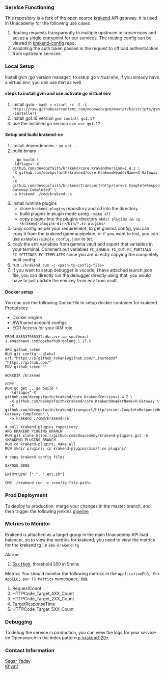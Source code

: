 ### Service Functioning
This repository is a fork of the open source [krakend](https://github.com/krakendio/krakend-ce) API gateway.
It is used in Unacademy for the following use cases
1. Routing requests transparently to multiple upstream microservices and act as a single entrypoint for our services. The routing config can be viewed in [krakend-config](https://github.com/Unacademy/krakend-config) repo.
2. Validating the auth token passed in the request to offload authentication from upstream services.

### Local Setup
Install gvm (go version manager) to setup go virtual env, if you already have a virtual env, you can use that as well

#### steps to install gvm and use activate go virtual env
1. install gvm - `bash < <(curl -s -S -L https://raw.githubusercontent.com/moovweb/gvm/master/binscripts/gvm-installer)`
2. install go1.16 version `gvm install go1.17`
3. use the installed go version `gvm use go1.17`

#### Setup and build krakend-ce
1. Install dependencies - `go get .`
2. build binary - 
    ```
      go build \
    -ldflags="-X github.com/devopsfaith/krakend/core.KrakendVersion=1.4.2 \
    -X github.com/devopsfaith/krakend/core.KrakendHeaderName=X-Gateway \
    -X github.com/devopsfaith/krakend/transport/http/server.CompleteResponseHeaderName=X-Gateway-Completed" \
    -o krakend ./cmd/krakend-ce
    ```
3. install runtime plugins
    - clone `krakend-plugins` repository and cd into the directory
    - build plugins in plugin mode using - `make all`
    - copy plugins into the plugins directory `mkdir plugins && cp <krakend-plugins-dir>/bin/*.so plugins/`
4. copy config as per your requirement, to get gamma config, you can copy it from the krakend gamma pipeline, or if you want to test, you can use `examples/simple_config.json` to tet.
5. copy the env variables from gamma vault and export that variables in your terminal. Comment out variables `FC_ENABLE FC_OUT FC_PARTIALS FC_SETTINGS FC_TEMPLATES` since you are directly copying the completely built config.
6. run `./krakend run -c <path-to-config-file>`
7. if you want to setup debugger in vscode, I have attached launch.json file, you can directly run the debugger directly using that, you would have to just update the env key from env from vault.


#### Docker setup
You can use the following Dockerfile to setup docker container for krakend.
Prequisites
  - Docker engine
  - AWS prod account configs
  - ECR Access for your IAM role

```
FROM 838337956332.dkr.ecr.ap-southeast-1.amazonaws.com/dockerhub:golang_1.17.6

ARG github_token
RUN git config --global url."https://${github_token}@github.com/".insteadOf "https://github.com/"
ENV github_token ""

WORKDIR /krakend

COPY . .
RUN go get .; go build \
  -ldflags="-X github.com/devopsfaith/krakend/core.KrakendVersion=1.4.2 \
  -X github.com/devopsfaith/krakend/core.KrakendHeaderName=X-Gateway \
  -X github.com/devopsfaith/krakend/transport/http/server.CompleteResponseHeaderName=X-Gateway-Completed" \
  -o krakend ./cmd/krakend-ce

# pull krakend-plugins repository
ARG KRAKEND_PLUGINS_BRANCH
RUN git clone https://github.com/Unacademy/krakend-plugins.git -b $KRAKEND_PLUGINS_BRANCH
RUN cd krakend-plugins; make all
RUN mkdir plugins; cp krakend-plugins/bin/*.so plugins/

# copy krakend config files

EXPOSE 8080

ENTRYPOINT [".", ".env.sh"]

CMD ./krakend run -c <config-file-path>
```



### Prod Deployment
To deploy to production, merge your changes in the master branch, and then trigger the following jenkins [pipeline](https://jenkins.unacademydev.com/job/sphere/job/krakend/job/master/)

### Metrics to Monitor
Krakend is attached as a target group in the main Unacademy API load balancer, so to view the metrics for krakend, you need to view the metrics for the krakend tg i.e `k8s-krakend-tg`

Alarms
1. [5xx High](https://ap-southeast-1.console.aws.amazon.com/cloudwatch/home?region=ap-southeast-1#alarmsV2:alarm/krakend_5XX_critical?~(search~'krakend)), threshold 350 in 5mins

Metrics
You should monitor the following metrics in the `ApplicationELB, Per AppELB, per TG Metrics` namespace, [link](https://ap-southeast-1.console.aws.amazon.com/cloudwatch/home?region=ap-southeast-1#metricsV2:graph=~(view~'timeSeries~stacked~false~region~'ap-southeast-1~stat~'Sum~period~300);query=~'*7bAWS*2fApplicationELB*2cLoadBalancer*2cTargetGroup*7d*20k8s-krakend-tg)
1. RequestCount
2. HTTPCode_Target_4XX_Count
3. HTTPCode_Target_2XX_Count
4. TargetResponseTime
5. HTTPCode_Target_5XX_Count

### Debugging
To debug the service in production, you can view the logs for your service on Opensearch in the index pattern [p-krakend-20*](https://vpc-logs-001-b5nny2i64do3jtxlqsojexazma.ap-southeast-1.es.amazonaws.com/_dashboards/app/discover#/?_g=(filters:!(),query:(language:kuery,query:''),refreshInterval:(pause:!t,value:0),time:(from:now-15h,to:now))&_a=(columns:!(_source),filters:!(),index:'7cd38c30-bcd8-11ed-8128-897093931142',interval:auto,query:(language:kuery,query:''),sort:!()))

### Contact Information
[Sagar Yadav](mailto:sagar.yadav@unacademy.com) \
[Khyati](mailto:sai.sankam@unacademy.com)